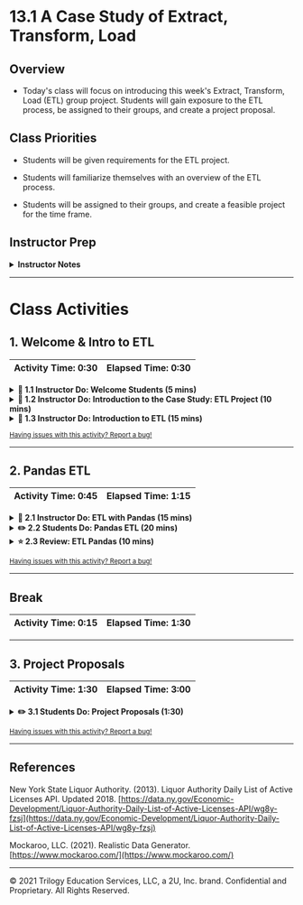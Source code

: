 # 13.1 A Case Study of Extract, Transform, Load

## Overview

* Today's class will focus on introducing this week's Extract, Transform, Load (ETL) group project. Students will gain exposure to the ETL process, be assigned to their groups, and create a project proposal.

## Class Priorities

* Students will be given requirements for the ETL project.

* Students will familiarize themselves with an overview of the ETL process.

* Students will be assigned to their groups, and create a feasible project for the time frame.

## Instructor Prep

<details>
  <summary><strong>Instructor Notes</strong></summary>

* This week will provide students a chance to synthesize new material with what they have learned to this point.

* Today's focus should be on identifying a project that they find interesting, but one that is feasible in the time frame. Once groups are formed, the instructor and the TAs should help them with this task.

* **Note**: this project also has specific Finance and Healthcare-related tracks; they will be covered more in depth in the presentation.

* The rubric for this project can be found here: [Project 2 Rubric - Extract, Transform, and Load](https://docs.google.com/document/d/1-sJWb5pq3OeFBPAZ_IDXR9LJvY7PoCUickgjTsPVnWo/edit?usp=sharing).

* The schedule for this week is as follows:

* Day 1 (Today):

  * Students are introduced to the ETL process, and will work through an activity.

  * Students are introduced to the ETL project, its goals, and requirements.

  * Students work with Instructors / TAs to identify feasible projects.

  * Students submit a project proposal.

* Day 2:

  * Students work on their project.

  * Instructors and TAs work closely with groups to offer code assistance, where needed.

* Day 3:

  * Students complete their project.

  * The week is wrapped up with a discussion.

* Remember that this project, like the other projects in this course, is to be graded by yourself and your fellow instructional team members.

* Lastly, as a reminder these slideshows are for instructor use only - when distributing slides to students, please first export the slides to a PDF file. You may then send out the PDF file.

* Please reference our [Student FAQ](../../../05-Instructor-Resources/README.md#unit-13-etl-project) for answers to questions frequently asked by students of this program. If you have any recommendations for additional questions, feel free to log an issue or a pull request with your desired additions.

</details>

- - -

# Class Activities

## 1. Welcome & Intro to ETL

| Activity Time:       0:30 |  Elapsed Time:      0:30  |
|---------------------------|---------------------------|

<details>
  <summary><strong>📣 1.1 Instructor Do: Welcome Students (5 mins)</strong></summary>

* Open the [slideshow](https://docs.google.com/presentation/d/1y9nDG_D4Y4PiwQJn-Wx4T7e0pyIPmdgsZX1_KxPu_b4/edit#slide=id.g8f6e17478c_1_1108) and use slides 1 - 4 to welcome students and explain that they will be exposed to the Extract, Transform, Load (ETL) process, and solidify their understanding by working on an ETL project.

* Explain that they will put to use skills they have learned up to this point, as well as new ones.

</details>

<details>
  <summary><strong>📣 1.2 Instructor Do: Introduction to the Case Study: ETL Project (10 mins)</strong></summary>

* Open the [slideshow](https://docs.google.com/presentation/d/1y9nDG_D4Y4PiwQJn-Wx4T7e0pyIPmdgsZX1_KxPu_b4/edit#slide=id.g8f6e17478c_1_4769) use slides  5 and 6 to start off by outlining the requirements of the project.

* Explain that project must use two or more sources of data.

  * Two recommended sources are [data.world](https://data.world/) and [Kaggle](https://www.kaggle.com/).

  * Google also has a dataset search interface: [https://toolbox.google.com/datasetsearch](https://toolbox.google.com/datasetsearch).

  * Alternatively, students may use APIs or scrape data from the web. Groups who elect do do this, however, should run it by the instructional staff first.

* Explain that once datasets are identified, students will perform ETL on the data, and document the following in a technical report:

  * Datasets used and their sources

  * Types of data wrangling performed, such as data cleaning, joining, filtering, and aggregating.

  * The schemata used in the final production database, whether relational or non-relational.

* Finally, assign students to their groups. Each group should have ideally two, no more than three, students. Take individual student strengths as you assign them.

</details>

<details>
  <summary><strong>📣 1.3 Instructor Do: Introduction to ETL (15 mins)</strong></summary>

* **Files:**

  * Open the [slideshow](https://docs.google.com/presentation/d/1y9nDG_D4Y4PiwQJn-Wx4T7e0pyIPmdgsZX1_KxPu_b4/edit#slide=id.g86dd0a9333_0_240) and follow slides 7 - 13 to introduce the class to ETL.

</details>

<sub>[Having issues with this activity? Report a bug!](https://form.jotform.com/200705887599168?activityOr=1+-+Welcome+%26+Intro+to+ETL&lessonpageTitle=A+Case+Study+of+Extract%2C+Transform%2C+Load&lessonpageNumber=13.1&whereIs=DataViz-Lesson-Plans+GitHub&typeA18=https%3A%2F%2Fgithub.com%2Fcoding-boot-camp%2FDataViz-Lesson-Plans%2Fblob%2Fv1.1%2FDataviz-Lesson-Plans%2F01-Lesson-Plans%2F13-ETL-Project%2F1%2FLessonPlan.md)</sub>

- - -

## 2. Pandas ETL

| Activity Time:       0:45 |  Elapsed Time:      1:15  |
|---------------------------|---------------------------|

<details>
  <summary><strong>📣 2.1 Instructor Do: ETL with Pandas (15 mins)</strong></summary>

* Open the [slideshow](https://docs.google.com/presentation/d/1y9nDG_D4Y4PiwQJn-Wx4T7e0pyIPmdgsZX1_KxPu_b4/edit#slide=id.g86dd0a9333_0_1616) and use slides 14 - 23 to present ETL with Pandas to the students.

* **Note:** Students will need to `pip install psycopg2-binary` for the following code examples to work. Send out instructions for them to do this and show them in the terminal.

* **Troubleshooting:** If you have any issues with installing psycopg2-binary, please refer to the official documentation at [http://initd.org/psycopg/docs/install.html](http://initd.org/psycopg/docs/install.html).

* Explain that the ETL process can be performed using many of the tools that we have seen, such as pgAdmin 4 and Pandas. Open the following [customer_data.csv](Activities/01-Ins_ETL_Pandas/Resources/customer_data.csv) in Excel and explain along the way:

  * This data set represents a raw form of input that includes raw customer information.

  * The only information that is needed for the customer names table are the first three columns.

  ![customer_data](Images/customer_data.png)

* Next, open [customer_data.json](Activities/01-Ins_ETL_Pandas/Resources/customer_location.json) in a text editor and explain:

  * This is another customer dataset with additional information.

  * This source of data is JSON, but its data is related to the data in the CSV file.

  * ETL is needed to transform this data into a new database that combines data from both sources.

* Open up pgAdmin 4 and connect to the local server.

* Once connected create a new database, `customer_db`.  Then, explain the following steps:

  * Tables are created ahead of time to ensure that we only load what is needed from the data source. **Note** the columns will need to have the same names as the DataFrame columns.

  * Pandas does not allow the assignment of a primary key, so this task needs to be done with pgAdmin 4.

```sql
CREATE TABLE customer_name (
id INT PRIMARY KEY,
first_name TEXT,
last_name TEXT
);

CREATE TABLE customer_location (
id INT PRIMARY KEY,
address TEXT,
us_state TEXT
);
```

* Next open [data_etl.ipynb](Activities/01-Ins_ETL_Pandas/Solved/data_etl.ipynb) in Jupyter notebook. Go through the code explaining along the way:

  * Pandas is used in the extraction process to read the CSV into a DataFrame.

  * Pandas is again used in the transform process to clean the data to take in the columns that are needed for the `customer_name` table.

  * This process is repeated using the JSON data and transformed into what the `customer_location` tables need.

  * Next a library called SQLAlchemy is used to create a connection to the pgAdmin 4 database. Note that SQLAlchemy has expansive features that are beyond the scope of this class right now. Let students know that all they need to know is how to connect to a pgAdmin 4 database.

  * The connection string consists of `user:password@host/db_name`. The user will be `postgres` and the password will be the same one used to connect to pgAdmin 4 server. The host will be `localhost:5432`.  This is then passed into the `create_engine` function, which starts with `postgresql://` followed by the connection string.

    * **Note** students may have to `pip install` [psycopg2-binary](http://initd.org/psycopg/docs/install.html) package for the connection to pgAdmin 4.

  * The `postgresql://` specifies to SQLALchemy the type of the database connection. This can take other parameters such as `mysql`  and `sqlite`.

  * `engine.table_names()` will confirm a successful connection by returning the names of the tables in the pgAdmin 4 database.

  * Pandas again will be used in the load process by using the `.to_sql()` method that takes the name of the table, the connection to the db, what to do if the table already exists and whether to pass an index. Since the table has already been created and exists the DataFrame will append to the current table.

  ```python
  new_customer_data_df.to_sql(name='customer_name', con=engine, if_exists = 'append', index=False)
  ```

  * This is repeated again to load in the `customer_location` DataFrame.

  * Next, check that the data has been loaded into the database by querying the table in Pandas. Alternatively, the pgAdmin 4 workbench UI can used to also look at the table.

  * Finally, in pgAdmin 4, query the database and join the two tables.

  ```sql
  SELECT customer_name.id, customer_name.first_name, customer_name.last_name, customer_location.address, customer_location.us_state
  FROM customer_name
  JOIN customer_location
  ON customer_name.id = customer_location.id;
  ```

</details>

<details>
  <summary><strong>✏️ 2.2 Students Do: Pandas ETL (20 mins)</strong></summary>

* **Note:** Students will need to `pip install psycopg2-binary` before starting this activity.

* Open the [slideshow](https://docs.google.com/presentation/d/1y9nDG_D4Y4PiwQJn-Wx4T7e0pyIPmdgsZX1_KxPu_b4/edit#slide=id.g9134eb84b5_3_91) use slides 24 - 26 to go over the intructions of this activity with the class.

* **Files:**

  * [LicensePremise](Activities/02-Stu_ETL_Pandas_Local/Resources/LicensePremise.csv)

  * [CountyLicenseCount](Activities/02-Stu_ETL_Pandas_Local/Resources/CountyLicenseCount.csv)

* **Instructions:**

  * [README.md](Activities/02-Stu_ETL_Pandas_Local/README.md)

</details>

<details>
  <summary><strong>⭐ 2.3 Review: ETL Pandas (10 mins)</strong></summary>

* Open [schema.sql](Activities/02-Stu_ETL_Pandas_Local/Solved/schema.sql) in pgAdmin 4 go through the table queries. You may also have the [slideshow](https://docs.google.com/presentation/d/1y9nDG_D4Y4PiwQJn-Wx4T7e0pyIPmdgsZX1_KxPu_b4/edit#slide=id.g9134eb84b5_3_219) on slide 27 opened while explaining the following:

  * A tabled called `premises` is created taking an `id` as an integer and primary key, a text column for `premise_name` and another integer column for `county_id`.

  * A county table that will take `id` as an integer and primary key, a text column for the `county_name`, an integer column for `license_count` and an integer column for the `county_id`.

* Next, open [pandas_etl.ipynb](Activities/02-Stu_ETL_Pandas_Local/Solved/pandas_etl.ipynb) in a Jupyter notebook. Go through the code here explaining along the way:

  * For the **Extraction** step, the CSV files are loaded into a Pandas DataFrame.

  * The **Transformation** is applied separately to each DataFrame to clean up the data.

  * Using the `premise` table created earlier as a guide, a new `transform_premise_df` DataFrame is created from a copy of the original, taking in the columns `License Serial Number`, `Premises Name`, and `County ID`.

  * Since the License Serial Number should be unique, this column is used to drop any duplicated data.

  * Columns are renamed to fit with table names in the database.

  * Index is set to `id`, which was declared as the primary key earlier.

  * This process is mostly repeated for the `transform_county_df` DataFrame.

  * The **Load** process starts by creating a connection to the database.

  * `engine.table_names()` is used to check the connection. This step is generally optional and used here to just confirm the connection was successful to the correct database.

  * Finally, the `.to_sql` method is used to append each DataFrame to each respective table. Also, note that `index=True` is used to state that index has been declared in each DataFrame that is being appended.

* Open up pgAdmin 4 and using [query.sql](Activities/02-Stu_ETL_Pandas_Local/Solved/query.sql), query the `customer_db` database. Quickly explain:

  * Both tables are queried to verify that the data was correctly inserted into each table.

  * Now that ETL is complete, the database can be used for further analysis. For example, both tables can be joined if data is needed from both files. This was difficult prior to ETL because the data was stored in different files with duplicate or missing records.

</details>

<sub>[Having issues with this activity? Report a bug!](https://form.jotform.com/200705887599168?activityOr=2+-+Pandas+ETL&lessonpageTitle=A+Case+Study+of+Extract%2C+Transform%2C+Load&lessonpageNumber=13.1&whereIs=DataViz-Lesson-Plans+GitHub&typeA18=https%3A%2F%2Fgithub.com%2Fcoding-boot-camp%2FDataViz-Lesson-Plans%2Fblob%2Fv1.1%2FDataviz-Lesson-Plans%2F01-Lesson-Plans%2F13-ETL-Project%2F1%2FLessonPlan.md)</sub>

- - -

## Break

| Activity Time:       0:15 |  Elapsed Time:      1:30  |
|---------------------------|---------------------------|

- - -

## 3. Project Proposals

| Activity Time:       1:30 |  Elapsed Time:      3:00  |
|---------------------------|---------------------------|

<details>
  <summary><strong>✏️ 3.1 Students Do: Project Proposals (1:30)</strong></summary>

* Open the [slideshow](https://docs.google.com/presentation/d/1y9nDG_D4Y4PiwQJn-Wx4T7e0pyIPmdgsZX1_KxPu_b4/edit#slide=id.gbc05f3f285_0_0) and use slides 29 - 38 to go over the project guidelines, requirements, and suggestions for the Project. If needed, follow the prompts below for key points on each slide.

* **Slide 30** Explain to students that because this project only has a week's worth of time allocated to it, they should adhere to the schedule as much as possible. By the end of the day, they should have chosen a topic and begun the ETL process on their data sets with their team. The second day's focus should be on database development, and the final day should be dedicated to tying up loose ends.

* **Slide 31** Emphasize team work; working cooperatively allows for greater success than trying to tackle a problem alone!

* **Slide 33** Specific requirements are in place for the cleanup and analysis portion of this project. Data sources will need to be cited, the chosen data transformations need to be explained, and an explanation needs to be provided regarding the type of final database and its structure.

* **Slide 34** The report (which needs to be stored within the repository's README.md file) will need to describe how each step of the extract, transform, and load process was completed.

* **Slide 35 & 36** The rubric for this project has three categories: the project proposal, technical report, and GitHub repository. Be sure to share the full rubric with the class so they can reference the full details as they progress.

  * Share the [Project 2 Rubric - Extract, Transform, and Load](https://docs.google.com/document/d/1-sJWb5pq3OeFBPAZ_IDXR9LJvY7PoCUickgjTsPVnWo/edit?usp=sharing) with the class so they can keep a copy of the rubric locally and reference it as needed.

* **Slides 37-38** Explain to students that to find robust datasets, they should keep the following in mind: data sets need to be sufficiently large, are consistently formatted, and are well documented.

* **Slide 39-43** This project also comes with the ability to choose a specific track: Finance, Healthcare, or custom. Similar to the first project, teams need to decide on a track prior to beginning work.

  * Reference slides 41-43 for specific examples of ETL found in the professional realm.

</details>

<sub>[Having issues with this activity? Report a bug!](https://form.jotform.com/200705887599168?activityOr=3+-+Project+Proposals&lessonpageTitle=A+Case+Study+of+Extract%2C+Transform%2C+Load&lessonpageNumber=13.1&whereIs=DataViz-Lesson-Plans+GitHub&typeA18=https%3A%2F%2Fgithub.com%2Fcoding-boot-camp%2FDataViz-Lesson-Plans%2Fblob%2Fv1.1%2FDataviz-Lesson-Plans%2F01-Lesson-Plans%2F13-ETL-Project%2F1%2FLessonPlan.md)</sub>
- - -

## References

New York State Liquor Authority. (2013). Liquor Authority Daily List of Active Licenses API. Updated 2018. [https://data.ny.gov/Economic-Development/Liquor-Authority-Daily-List-of-Active-Licenses-API/wg8y-fzsj](https://data.ny.gov/Economic-Development/Liquor-Authority-Daily-List-of-Active-Licenses-API/wg8y-fzsj)

Mockaroo, LLC. (2021). Realistic Data Generator. [https://www.mockaroo.com/](https://www.mockaroo.com/)

- - -

© 2021 Trilogy Education Services, LLC, a 2U, Inc. brand. Confidential and Proprietary. All Rights Reserved.
